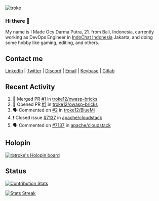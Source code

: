 ![troke](https://cardivo.vercel.app/api?name=I%20Made%20Ocy%20Darma%20Putra&description=Just%20pull-stack%20developer&fontColor=%23DCDCDC&image=https://avatars.githubusercontent.com/u/10250068?v=4&backgroundColor=%23B22222&pattern=topography&opacity=0.2)

### Hi there 👋

My name is I Made Ocy Darma Putra, 21. from Bali, Indonesia, currently working as DevOps Engineer in [IndoChat Indonesia](https://indochat.co.id) Jakarta, and doing some hobby like gaming, editing, and others.

## Contact me

[LinkedIn](https://linkedin.com/in/troke) | [Twitter](https://twitter.com/darma_ochi) | [Discord](https://link.troke.id/discord) | <a href="mailto:ochi@troke.id">Email</a> | [Keybase](https://keybase.io/troke) | [Gitlab](https://gitlab.com/troke12)

## Recent Activity

<!--START_SECTION:activity-->
1. 🎉 Merged PR [#1](https://github.com/troke12/owasp-bricks/pull/1) in [troke12/owasp-bricks](https://github.com/troke12/owasp-bricks)
2. 💪 Opened PR [#1](https://github.com/troke12/owasp-bricks/pull/1) in [troke12/owasp-bricks](https://github.com/troke12/owasp-bricks)
3. 🗣 Commented on [#2](https://github.com/troke12/BlueMi/issues/2) in [troke12/BlueMi](https://github.com/troke12/BlueMi)
4. ❗️ Closed issue [#7137](https://github.com/apache/cloudstack/issues/7137) in [apache/cloudstack](https://github.com/apache/cloudstack)
5. 🗣 Commented on [#7137](https://github.com/apache/cloudstack/issues/7137) in [apache/cloudstack](https://github.com/apache/cloudstack)
<!--END_SECTION:activity-->

## Holopin

[![@troke's Holopin board](https://holopin.me/troke)](https://holopin.io/@troke)

## Status

[![Contribution Stats](https://github-contribution-stats.vercel.app/api/?username=troke12)](https://github.com/LordDashMe/github-contribution-stats/)

[![Stats Streak](https://github-readme-streak-stats.herokuapp.com/?user=troke12)](https://github.com/troke12/)
